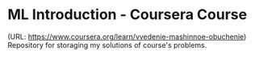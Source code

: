 # ML Introduction - Coursera Course
(URL: https://www.coursera.org/learn/vvedenie-mashinnoe-obuchenie)
Repository for storaging my solutions of course's problems.
